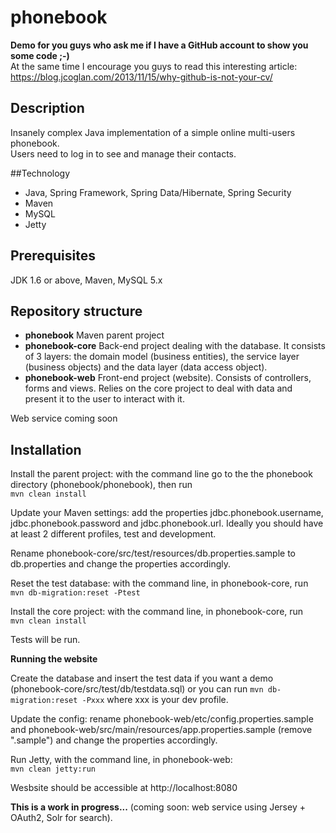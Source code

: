 phonebook
=========
**Demo for you guys who ask me if I have a GitHub account to show you some code ;-)**  
At the same time I encourage you guys to read this interesting article: https://blog.jcoglan.com/2013/11/15/why-github-is-not-your-cv/

## Description
Insanely complex Java implementation of a simple online multi-users phonebook.  
Users need to log in to see and manage their contacts.

##Technology
* Java, Spring Framework, Spring Data/Hibernate, Spring Security
* Maven
* MySQL
* Jetty

## Prerequisites
JDK 1.6 or above, Maven, MySQL 5.x

## Repository structure
* **phonebook** Maven parent project
* **phonebook-core** Back-end project dealing with the database. It consists of 3 layers: the domain model (business entities), the service layer (business objects) and the data layer (data access object).
* **phonebook-web** Front-end project (website). Consists of controllers, forms and views. Relies on the core project to deal with data and present it to the user to interact with it.

Web service coming soon

## Installation
Install the parent project: with the command line go to the the phonebook directory (phonebook/phonebook), then run  
```mvn clean install```

Update your Maven settings: add the properties jdbc.phonebook.username, jdbc.phonebook.password and jdbc.phonebook.url. Ideally you should have at least 2 different profiles, test and development.  

Rename phonebook-core/src/test/resources/db.properties.sample to db.properties and change the properties accordingly.  

Reset the test database: with the command line, in phonebook-core, run  
```mvn db-migration:reset -Ptest```

Install the core project: with the command line, in phonebook-core, run  
```mvn clean install```

Tests will be run.  

**Running the website**  

Create the database and insert the test data if you want a demo (phonebook-core/src/test/db/testdata.sql) or you can run ```mvn db-migration:reset -Pxxx``` where xxx is your dev profile.  

Update the config: rename phonebook-web/etc/config.properties.sample and phonebook-web/src/main/resources/app.properties.sample (remove ".sample") and change the properties accordingly.  

Run Jetty, with the command line, in phonebook-web:  
```mvn clean jetty:run```  

Wesbsite should be accessible at http://localhost:8080

**This is a work in progress...** (coming soon: web service using Jersey + OAuth2, Solr for search).